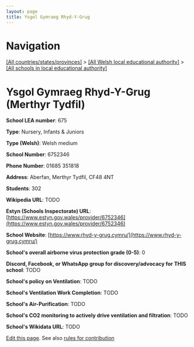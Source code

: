 ```yaml
---
layout: page
title: Ysgol Gymraeg Rhyd-Y-Grug
---
```

# Navigation

[[All countries/states/provinces]](../../..) > [[All Welsh local educational authority]](../..) > [[All schools in local educational authority]](..)

# Ysgol Gymraeg Rhyd-Y-Grug (Merthyr Tydfil)

**School LEA number**: 675

**Type**: Nursery, Infants & Juniors

**Type (Welsh)**: Welsh medium

**School Number**: 6752346

**Phone Number**: 01685 351818

**Address**: Aberfan, Merthyr Tydfil, CF48 4NT

**Students**: 302

**Wikipedia URL**: TODO

**Estyn (Schools Inspectorate) URL**: [https://www.estyn.gov.wales/provider/6752346](https://www.estyn.gov.wales/provider/6752346)

**School Website**: [https://www.rhyd-y-grug.cymru/](https://www.rhyd-y-grug.cymru/)

**School's overall airborne virus protection grade (0-5)**: 0

**Discord, Facebook, or WhatsApp group for discovery/advocacy for THIS school**: TODO

**School's policy on Ventilation**: TODO

**School's Ventilation Work Completion**: TODO

**School's Air-Purification**: TODO

**School's CO2 monitoring to actively drive ventilation and filtration**: TODO

**School's Wikidata URL**: TODO




[Edit this page](https://github.com/VentilationProject/Wales/edit/prif/./Merthyr_Tydfil/Ysgol_Gymraeg_Rhyd-Y-Grug.md). See also [rules for contribution](../../../contribution-rules/)